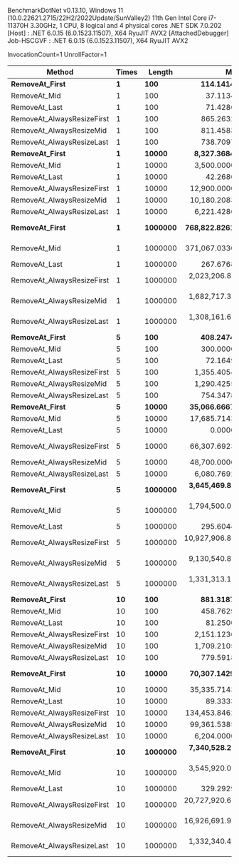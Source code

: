 
BenchmarkDotNet v0.13.10, Windows 11 (10.0.22621.2715/22H2/2022Update/SunValley2)
11th Gen Intel Core i7-11370H 3.30GHz, 1 CPU, 8 logical and 4 physical cores
.NET SDK 7.0.202
  [Host]     : .NET 6.0.15 (6.0.1523.11507), X64 RyuJIT AVX2 [AttachedDebugger]
  Job-HSCGVF : .NET 6.0.15 (6.0.1523.11507), X64 RyuJIT AVX2

InvocationCount=1  UnrollFactor=1  

 Method                     | Times | Length  | Mean               | Error           | StdDev            | Median             | Gen0      | Gen1      | Gen2      | Allocated  |
--------------------------- |------ |-------- |-------------------:|----------------:|------------------:|-------------------:|----------:|----------:|----------:|-----------:|
 **RemoveAt_First**             | **1**     | **100**     |        **114.1414 ns** |      **35.4646 ns** |       **104.0115 ns** |        **100.0000 ns** |         **-** |         **-** |         **-** |      **544 B** |
 RemoveAt_Mid               | 1     | 100     |         37.1134 ns |      20.7049 ns |        60.0687 ns |          0.0000 ns |         - |         - |         - |      544 B |
 RemoveAt_Last              | 1     | 100     |         71.4286 ns |      16.9171 ns |        45.4467 ns |        100.0000 ns |         - |         - |         - |      544 B |
 RemoveAt_AlwaysResizeFirst | 1     | 100     |        865.2632 ns |      55.4042 ns |       158.9650 ns |        900.0000 ns |         - |         - |         - |     1080 B |
 RemoveAt_AlwaysResizeMid   | 1     | 100     |        811.4583 ns |      45.2237 ns |       130.4807 ns |        800.0000 ns |         - |         - |         - |     1080 B |
 RemoveAt_AlwaysResizeLast  | 1     | 100     |        738.7097 ns |      46.4964 ns |       131.9027 ns |        700.0000 ns |         - |         - |         - |     1080 B |
 **RemoveAt_First**             | **1**     | **10000**   |      **8,327.3684 ns** |     **620.7379 ns** |     **1,781.0135 ns** |      **7,300.0000 ns** |         **-** |         **-** |         **-** |      **544 B** |
 RemoveAt_Mid               | 1     | 10000   |      3,500.0000 ns |      69.1400 ns |        57.7350 ns |      3,500.0000 ns |         - |         - |         - |      544 B |
 RemoveAt_Last              | 1     | 10000   |         42.2680 ns |      19.7977 ns |        57.4367 ns |          0.0000 ns |         - |         - |         - |      544 B |
 RemoveAt_AlwaysResizeFirst | 1     | 10000   |     12,900.0000 ns |     207.4200 ns |       173.2051 ns |     12,800.0000 ns |         - |         - |         - |    66104 B |
 RemoveAt_AlwaysResizeMid   | 1     | 10000   |     10,180.2083 ns |     473.5616 ns |     1,366.3335 ns |      9,400.0000 ns |         - |         - |         - |    66104 B |
 RemoveAt_AlwaysResizeLast  | 1     | 10000   |      6,221.4286 ns |     120.5952 ns |       106.9045 ns |      6,250.0000 ns |         - |         - |         - |    66104 B |
 **RemoveAt_First**             | **1**     | **1000000** |    **768,822.8261 ns** |  **22,927.0720 ns** |    **64,666.2133 ns** |    **747,800.0000 ns** |         **-** |         **-** |         **-** |      **544 B** |
 RemoveAt_Mid               | 1     | 1000000 |    371,067.0330 ns |   8,086.0325 ns |    22,674.1020 ns |    363,500.0000 ns |         - |         - |         - |      544 B |
 RemoveAt_Last              | 1     | 1000000 |        267.6768 ns |      66.5789 ns |       195.2645 ns |        300.0000 ns |         - |         - |         - |      544 B |
 RemoveAt_AlwaysResizeFirst | 1     | 1000000 |  2,023,206.8421 ns |  64,486.1609 ns |   185,022.8840 ns |  1,973,450.0000 ns |         - |         - |         - |  4194872 B |
 RemoveAt_AlwaysResizeMid   | 1     | 1000000 |  1,682,717.3469 ns |  59,896.9659 ns |   174,722.2609 ns |  1,671,800.0000 ns |         - |         - |         - |  4194872 B |
 RemoveAt_AlwaysResizeLast  | 1     | 1000000 |  1,308,161.6162 ns |  60,287.6656 ns |   176,813.2871 ns |  1,268,500.0000 ns |         - |         - |         - |  4194872 B |
 **RemoveAt_First**             | **5**     | **100**     |        **408.2474 ns** |      **27.9981 ns** |        **81.2277 ns** |        **400.0000 ns** |         **-** |         **-** |         **-** |      **544 B** |
 RemoveAt_Mid               | 5     | 100     |        300.0000 ns |       0.0000 ns |         0.0000 ns |        300.0000 ns |         - |         - |         - |      544 B |
 RemoveAt_Last              | 5     | 100     |         72.1649 ns |      22.6586 ns |        65.7366 ns |        100.0000 ns |         - |         - |         - |      544 B |
 RemoveAt_AlwaysResizeFirst | 5     | 100     |      1,355.4054 ns |      31.0452 ns |        77.8863 ns |      1,400.0000 ns |         - |         - |         - |     3176 B |
 RemoveAt_AlwaysResizeMid   | 5     | 100     |      1,290.4255 ns |      54.1701 ns |       154.5504 ns |      1,300.0000 ns |         - |         - |         - |     3176 B |
 RemoveAt_AlwaysResizeLast  | 5     | 100     |        754.3478 ns |      29.4592 ns |        83.0901 ns |        800.0000 ns |         - |         - |         - |     1080 B |
 **RemoveAt_First**             | **5**     | **10000**   |     **35,066.6667 ns** |     **166.8529 ns** |       **130.2678 ns** |     **35,000.0000 ns** |         **-** |         **-** |         **-** |      **544 B** |
 RemoveAt_Mid               | 5     | 10000   |     17,685.7143 ns |     232.0161 ns |       276.1987 ns |     17,600.0000 ns |         - |         - |         - |      544 B |
 RemoveAt_Last              | 5     | 10000   |          0.0000 ns |       0.0000 ns |         0.0000 ns |          0.0000 ns |         - |         - |         - |      544 B |
 RemoveAt_AlwaysResizeFirst | 5     | 10000   |     66,307.6923 ns |   1,230.4797 ns |     1,027.5063 ns |     65,800.0000 ns |         - |         - |         - |   328296 B |
 RemoveAt_AlwaysResizeMid   | 5     | 10000   |     48,700.0000 ns |     976.2111 ns |     1,002.4969 ns |     48,400.0000 ns |         - |         - |         - |   328296 B |
 RemoveAt_AlwaysResizeLast  | 5     | 10000   |      6,080.7692 ns |     113.4467 ns |        94.7331 ns |      6,150.0000 ns |         - |         - |         - |    66104 B |
 **RemoveAt_First**             | **5**     | **1000000** |  **3,645,469.8113 ns** |  **71,823.8024 ns** |   **149,923.0220 ns** |  **3,624,700.0000 ns** |         **-** |         **-** |         **-** |      **544 B** |
 RemoveAt_Mid               | 5     | 1000000 |  1,794,500.0000 ns |  31,714.4107 ns |    24,760.5258 ns |  1,799,400.0000 ns |         - |         - |         - |      544 B |
 RemoveAt_Last              | 5     | 1000000 |        295.6044 ns |      63.1064 ns |       176.9570 ns |        300.0000 ns |         - |         - |         - |      544 B |
 RemoveAt_AlwaysResizeFirst | 5     | 1000000 | 10,927,906.8493 ns | 216,075.6128 ns |   538,103.2577 ns | 10,850,700.0000 ns | 1000.0000 | 1000.0000 | 1000.0000 | 20972448 B |
 RemoveAt_AlwaysResizeMid   | 5     | 1000000 |  9,130,540.8163 ns | 194,555.1056 ns |   567,526.3751 ns |  9,049,050.0000 ns | 1000.0000 | 1000.0000 | 1000.0000 | 20972448 B |
 RemoveAt_AlwaysResizeLast  | 5     | 1000000 |  1,331,313.1313 ns |  50,793.7937 ns |   148,969.4042 ns |  1,322,800.0000 ns |         - |         - |         - |  4194872 B |
 **RemoveAt_First**             | **10**    | **100**     |        **881.3187 ns** |      **24.8852 ns** |        **69.7807 ns** |        **900.0000 ns** |         **-** |         **-** |         **-** |      **544 B** |
 RemoveAt_Mid               | 10    | 100     |        458.7629 ns |      20.9621 ns |        60.8149 ns |        500.0000 ns |         - |         - |         - |      544 B |
 RemoveAt_Last              | 10    | 100     |         81.2500 ns |      22.1000 ns |        63.7635 ns |        100.0000 ns |         - |         - |         - |      544 B |
 RemoveAt_AlwaysResizeFirst | 10    | 100     |      2,151.1236 ns |      53.9938 ns |       149.6165 ns |      2,150.0000 ns |         - |         - |         - |     5704 B |
 RemoveAt_AlwaysResizeMid   | 10    | 100     |      1,709.2105 ns |      38.0518 ns |        96.8540 ns |      1,700.0000 ns |         - |         - |         - |     5704 B |
 RemoveAt_AlwaysResizeLast  | 10    | 100     |        779.5918 ns |      53.2357 ns |       155.2910 ns |        800.0000 ns |         - |         - |         - |     1080 B |
 **RemoveAt_First**             | **10**    | **10000**   |     **70,307.1429 ns** |   **1,069.6860 ns** |       **948.2488 ns** |     **69,800.0000 ns** |         **-** |         **-** |         **-** |      **544 B** |
 RemoveAt_Mid               | 10    | 10000   |     35,335.7143 ns |     446.0047 ns |       395.3716 ns |     35,150.0000 ns |         - |         - |         - |      544 B |
 RemoveAt_Last              | 10    | 10000   |         89.3333 ns |      12.2973 ns |        31.0768 ns |        100.0000 ns |         - |         - |         - |      544 B |
 RemoveAt_AlwaysResizeFirst | 10    | 10000   |    134,453.8462 ns |     666.0722 ns |       556.2005 ns |    134,400.0000 ns |         - |         - |         - |   655944 B |
 RemoveAt_AlwaysResizeMid   | 10    | 10000   |     99,361.5385 ns |     745.5242 ns |       622.5465 ns |     99,200.0000 ns |         - |         - |         - |   655944 B |
 RemoveAt_AlwaysResizeLast  | 10    | 10000   |      6,204.0000 ns |     121.3263 ns |       161.9671 ns |      6,200.0000 ns |         - |         - |         - |    66104 B |
 **RemoveAt_First**             | **10**    | **1000000** |  **7,340,528.2609 ns** | **143,844.3189 ns** |   **277,139.1681 ns** |  **7,266,300.0000 ns** |         **-** |         **-** |         **-** |      **544 B** |
 RemoveAt_Mid               | 10    | 1000000 |  3,545,920.0000 ns |  70,538.1140 ns |    65,981.3956 ns |  3,556,800.0000 ns |         - |         - |         - |      544 B |
 RemoveAt_Last              | 10    | 1000000 |        329.2929 ns |      67.5385 ns |       198.0788 ns |        300.0000 ns |         - |         - |         - |      544 B |
 RemoveAt_AlwaysResizeFirst | 10    | 1000000 | 20,727,920.6186 ns | 435,379.6341 ns | 1,263,115.2633 ns | 20,524,800.0000 ns | 3000.0000 | 3000.0000 | 3000.0000 | 41944560 B |
 RemoveAt_AlwaysResizeMid   | 10    | 1000000 | 16,926,691.9192 ns | 573,771.5406 ns | 1,682,772.6050 ns | 16,619,000.0000 ns | 2000.0000 | 2000.0000 | 2000.0000 | 41944248 B |
 RemoveAt_AlwaysResizeLast  | 10    | 1000000 |  1,332,340.4040 ns |  45,333.1142 ns |   132,954.1765 ns |  1,317,100.0000 ns |         - |         - |         - |  4194872 B |
